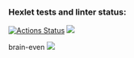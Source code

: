 ### Hexlet tests and linter status:
[![Actions Status](https://github.com/Nick1tos/python-project-49/workflows/hexlet-check/badge.svg)](https://github.com/Nick1tos/python-project-49/actions)
<a href="https://codeclimate.com/github/Nick1tos/python-project-49/maintainability"><img src="https://api.codeclimate.com/v1/badges/aadc353950375c4fea8d/maintainability" /></a>

brain-even
<a href="https://asciinema.org/a/xl47ftufJyRVFAjbBsgqnJbBM" target="_blank"><img src="https://asciinema.org/a/xl47ftufJyRVFAjbBsgqnJbBM.svg" /></a>
